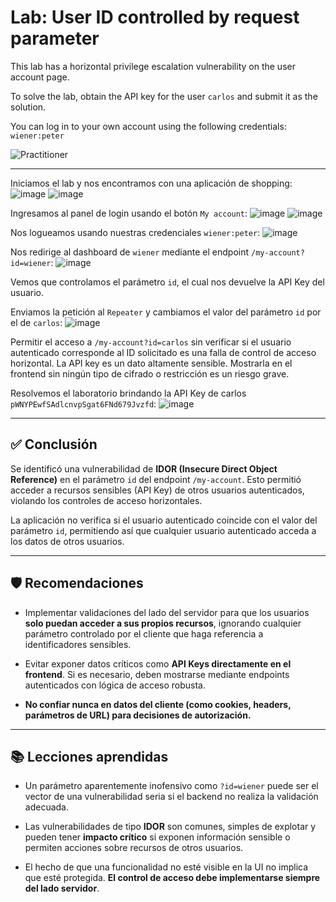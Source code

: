 # Lab: User ID controlled by request parameter

This lab has a horizontal privilege escalation vulnerability on the user account page.

To solve the lab, obtain the API key for the user `carlos` and submit it as the solution.

You can log in to your own account using the following credentials: `wiener:peter`

![Practitioner](https://img.shields.io/badge/level-Apprentice-green) 

---


Iniciamos el lab y nos encontramos con una aplicación de shopping:
![image](https://github.com/user-attachments/assets/fd95ec2f-6af1-43ba-810b-0af116547498)
![image](https://github.com/user-attachments/assets/6d0dda0d-f553-4279-b7fa-bbf2797db441)


Ingresamos al panel de login usando el botón `My account`:
![image](https://github.com/user-attachments/assets/20cc0238-35d7-4f12-ba1e-1433ed0ac627)
![image](https://github.com/user-attachments/assets/83375af0-ab4f-4444-a47e-0662040b0f13)


Nos logueamos usando nuestras credenciales `wiener:peter`:
![image](https://github.com/user-attachments/assets/17c99f31-afc4-4c96-bd92-be032649f437)

Nos redirige al dashboard de `wiener` mediante el endpoint `/my-account?id=wiener`:
![image](https://github.com/user-attachments/assets/54c8afe9-8d95-4672-9c30-5130071fb021)

Vemos que controlamos el parámetro `id`, el cual nos devuelve la API Key del usuario.

Enviamos la petición al `Repeater` y cambiamos el valor del parámetro `id` por el de `carlos`:
![image](https://github.com/user-attachments/assets/d5d89455-6f97-49da-ac61-91d0faf3d48d)

Permitir el acceso a `/my-account?id=carlos` sin verificar si el usuario autenticado corresponde al ID solicitado es una falla de control de acceso horizontal.
La API key es un dato altamente sensible. Mostrarla en el frontend sin ningún tipo de cifrado o restricción es un riesgo grave.

Resolvemos el laboratorio brindando la API Key de carlos `pWNYPEwfSAdlcnvpSgat6FNd679Jvzfd`:
![image](https://github.com/user-attachments/assets/17e0c910-d89f-424b-998d-05bc2736339d)

---

## ✅ Conclusión

Se identificó una vulnerabilidad de **IDOR (Insecure Direct Object Reference)** en el parámetro `id` del endpoint `/my-account`. Esto permitió acceder a recursos sensibles (API Key) de otros usuarios autenticados, violando los controles de acceso horizontales.

La aplicación no verifica si el usuario autenticado coincide con el valor del parámetro `id`, permitiendo así que cualquier usuario autenticado acceda a los datos de otros usuarios.

---

## 🛡️ Recomendaciones

- Implementar validaciones del lado del servidor para que los usuarios **solo puedan acceder a sus propios recursos**, ignorando cualquier parámetro controlado por el cliente que haga referencia a identificadores sensibles.

- Evitar exponer datos críticos como **API Keys directamente en el frontend**. Si es necesario, deben mostrarse mediante endpoints autenticados con lógica de acceso robusta.

- **No confiar nunca en datos del cliente (como cookies, headers, parámetros de URL) para decisiones de autorización.**

---

## 📚 Lecciones aprendidas

- Un parámetro aparentemente inofensivo como `?id=wiener` puede ser el vector de una vulnerabilidad seria si el backend no realiza la validación adecuada.

- Las vulnerabilidades de tipo **IDOR** son comunes, simples de explotar y pueden tener **impacto crítico** si exponen información sensible o permiten acciones sobre recursos de otros usuarios.

- El hecho de que una funcionalidad no esté visible en la UI no implica que esté protegida. **El control de acceso debe implementarse siempre del lado servidor**.







